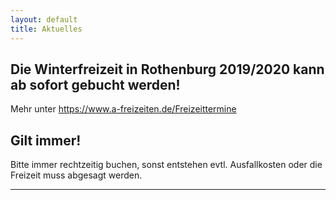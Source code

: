 ```yaml
---
layout: default
title: Aktuelles
---
```


## Die Winterfreizeit in Rothenburg 2019/2020 kann ab sofort gebucht werden!

Mehr unter <https://www.a-freizeiten.de/Freizeittermine>

## Gilt immer!

Bitte immer rechtzeitig buchen, sonst entstehen evtl.
Ausfallkosten oder die Freizeit muss abgesagt werden.

--------------------------------------------------------
